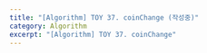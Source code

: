 ```yaml
---
title: "[Algorithm] TOY 37. coinChange (작성중)"
category: Algorithm
excerpt: "[Algorithm] TOY 37. coinChange"
---
```


